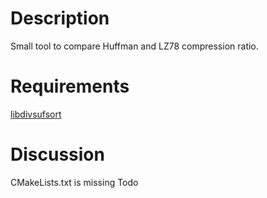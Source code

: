 # Description

Small tool to compare Huffman and LZ78 compression ratio.

# Requirements

[libdivsufsort](https://github.com/y-256/libdivsufsort)

# Discussion

CMakeLists.txt is missing
Todo


